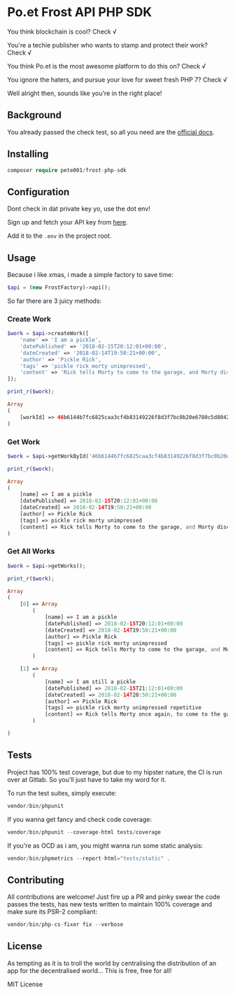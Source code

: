 # Po.et Frost API PHP SDK

You think blockchain is cool? Check √

You're a techie publisher who wants to stamp and protect their work? Check √
 
You think Po.et is the most awesome platform to do this on? Check √

You ignore the haters, and pursue your love for sweet fresh PHP 7? Check √

Well alright then, sounds like you're in the right place!

## Background

You already passed the check test, so all you need are the [official docs](https://docs.frost.po.et/docs/getting-started).

## Installing

```php
composer require pete001/frost-php-sdk
```

## Configuration

Dont check in dat private key yo, use the dot env!

Sign up and fetch your API key from [here](https://frost.po.et/).

Add it to the `.env` in the project root.

## Usage

Because i like xmas, i made a simple factory to save time: 

```php
$api = (new FrostFactory)->api();
```

So far there are 3 juicy methods:

### Create Work

```php
$work = $api->createWork([
    'name' => 'I am a pickle',
    'datePublished' => '2018-02-15T20:12:01+00:00',
    'dateCreated' => '2018-02-14T19:50:21+00:00',
    'author' => 'Pickle Rick',
    'tags' => 'pickle rick morty unimpressed',
    'content' => 'Rick tells Morty to come to the garage, and Morty discovers that Rick has turned himself into a pickle but is unimpressed.'
]);

print_r($work);

Array
(
    [workId] => 46b6144b7fc6825caa3cf4b83149226f8d3f7bc0b20e6780c5d80423d1a5b86a
)
```

### Get Work

```php
$work = $api->getWorkById('46b6144b7fc6825caa3cf4b83149226f8d3f7bc0b20e6780c5d80423d1a5b86a');

print_r($work);

Array
(
    [name] => I am a pickle
    [datePublished] => 2018-02-15T20:12:01+00:00
    [dateCreated] => 2018-02-14T19:50:21+00:00
    [author] => Pickle Rick
    [tags] => pickle rick morty unimpressed
    [content] => Rick tells Morty to come to the garage, and Morty discovers that Rick has turned himself into a pickle but is unimpressed.
)
```

### Get All Works

```php
$work = $api->getWorks();

print_r($work);

Array
(
    [0] => Array
        (
            [name] => I am a pickle
            [datePublished] => 2018-02-15T20:12:01+00:00
            [dateCreated] => 2018-02-14T19:50:21+00:00
            [author] => Pickle Rick
            [tags] => pickle rick morty unimpressed
            [content] => Rick tells Morty to come to the garage, and Morty discovers that Rick has turned himself into a pickle but is unimpressed.
        )

    [1] => Array
        (
            [name] => I am still a pickle
            [datePublished] => 2018-02-15T21:12:01+00:00
            [dateCreated] => 2018-02-14T20:50:21+00:00
            [author] => Pickle Rick
            [tags] => pickle rick morty unimpressed repetitive
            [content] => Rick tells Morty once again, to come to the garage, and Morty discovers that Rick is still a pickle. He remains unimpressed.
        )

)
```

## Tests

Project has 100% test coverage, but due to my hipster nature, the CI is run over at Gitlab. So you'll 
just have to take my word for it. 

To run the test suites, simply execute:

```php
vendor/bin/phpunit
```

If you wanna get fancy and check code coverage:

```php
vendor/bin/phpunit --coverage-html tests/coverage
```

If you're as OCD as i am, you might wanna run some static analysis:

```php
vendor/bin/phpmetrics --report-html="tests/static" .
```

## Contributing

All contributions are welcome! Just fire up a PR and pinky swear the code passes the tests, has new tests 
written to maintain 100% coverage and make sure its PSR-2 compliant: 

```php
vendor/bin/php-cs-fixer fix --verbose
```

## License

As tempting as it is to troll the world by centralising the distribution of an app for the 
decentralised world... This is free, free for all! 

MIT License

